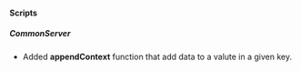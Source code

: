 
#### Scripts
##### CommonServer
- Added **appendContext** function that add data to a valute in a given key. 
